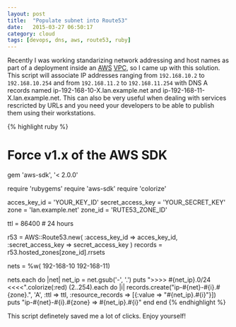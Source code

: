 ```yaml
---
layout: post
title:  "Populate subnet into Route53"
date:   2015-03-27 06:50:17
category: cloud
tags: [devops, dns, aws, route53, ruby]
---
```


Recently I was working standarizing network addressing and host names as part of a deployment inside an [AWS][AWS] [VPC][VPC], so I came up with this solution. This script will associate IP addresses ranging from `192.168.10.2` to `192.168.10.254` and from `192.168.11.2` to `192.168.11.254` with DNS A records named ip-192-168-10-X.lan.example.net and ip-192-168-11-X.lan.example.net. This can also be very useful when dealing with services rescricted by URLs and you need your developers to be able to publish them using their workstations.

{% highlight ruby %}
# Force v1.x of the AWS SDK
gem 'aws-sdk', '< 2.0.0'

require 'rubygems'
require 'aws-sdk'
require 'colorize'

acces_key_id = 'YOUR_KEY_ID'
secret_access_key = 'YOUR_SECRET_KEY'
zone    = 'lan.example.net'
zone_id = 'RUTE53_ZONE_ID'

ttl = 86400 # 24 hours

r53 = AWS::Route53.new( :access_key_id => acces_key_id, 
                        :secret_access_key => secret_access_key )
records = r53.hosted_zones[zone_id].rrsets

nets = %w( 192-168-10 192-168-11)

nets.each do |net|
  net_ip = net.gsub('-', '.')
  puts ">>>> #{net_ip}.0/24 <<<<".colorize(:red)
  (2..254).each do |i|
    records.create("ip-#{net}-#{i}.#{zone}.", 'A', :ttl => ttl, 
                    :resource_records => [{:value => "#{net_ip}.#{i}"}])
    puts "ip-#{net}-#{i}.#{zone} => #{net_ip}.#{i}"
  end
end
{% endhighlight %}

This script definetely saved me a lot of clicks. Enjoy yourself!

[VPC]: http://aws.amazon.com/vpc
[AWS]: http://aws.amazon.com
